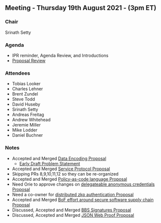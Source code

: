 ## Meeting - Thursday 19th August 2021 - (3pm ET)

### Chair
Srinath Setty

### Agenda
- IPR reminder, Agenda Review, and Introductions 
- [Proposal Review](https://github.com/decentralized-identity/crypto-wg/pulls)

### Attendees

- Tobias Looker
- Charles Lehner
- Brent Zundel
- Steve Todd
- David Huseby
- Srinath Setty
- Andreas Freitag
- Andrew Whitehead
- Jeremie Miller
- Mike Lodder
- Daniel Buchner

### Notes
- Accepted and Merged [Data Encoding Proposal](https://github.com/decentralized-identity/crypto-wg/pull/6)
    - [Early Draft Problem Statement](https://docs.google.com/document/d/10aHfefNVBrzFOiQ3--Ri7lMzwNqVOYsQqJal17uodvA/edit?usp=sharing)
- Accepted and Merged [Service Protocol Proposal](https://github.com/decentralized-identity/crypto-wg/pull/7)
- Skipping PRs 8,9,10,11,12 so they can be re-organized
- Accepted and Merged [Policy-as-code language Proposal](https://github.com/decentralized-identity/crypto-wg/pull/13)
- Need Orie to approve changes on [delegateable anonymous credentials Proposal](https://github.com/decentralized-identity/crypto-wg/pull/14)
- Need a co-owner for [distributed zkp authentication Proposal](https://github.com/decentralized-identity/crypto-wg/pull/15)
- Accepted and Merged [BoF effort around secure software supply chain Proposal](https://github.com/decentralized-identity/crypto-wg/pull/16)
- Discussed, Accepted and Merged [BBS Signatures Proposal](https://github.com/decentralized-identity/crypto-wg/pull/21)
- Discussed, Accepted and Merged [JSON Web Proof Proposal](https://github.com/decentralized-identity/crypto-wg/pull/23)
